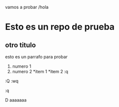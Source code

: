 vamos a probar
/hola

Esto es un repo de prueba
=========================
otro titulo
-----------
esto es un parrafo para probar

1) numero 1
2) numero 2
*item 1
*item 2
:q

:Q
:wq


:q

D
aaaaaaa
